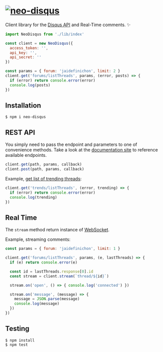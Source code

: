 # [![neo-disqus](https://a.disquscdn.com/dotcom/d-2407bda/img/brand/disqus-logo-blue-transparent.png)](https://github.com/jlobos/neo-disqus)

Client library for the [Disqus API](https://disqus.com/api/docs/) and Real-Time comments. :sparkles:

```js
import NeoDisqus from './lib/index'

const client = new NeoDisqus({
  access_token: '',
  api_key: '',
  api_secret: ''
})

const params = { forum: 'jaidefinichon', limit: 2 }
client.get('forums/listThreads', params, (error, posts) => {
  if (error) return console.error(error)
  console.log(posts)
})
```

## Installation

```
$ npm i neo-disqus
```

## REST API

You simply need to pass the endpoint and parameters to one of convenience methods.  Take a look at the [documentation site](https://disqus.com/api/docs/) to reference available endpoints.

```js
client.get(path, params, callback)
client.post(path, params, callback)
```

Example, [get list of trending threads](https://disqus.com/api/docs/trends/listThreads/):

```js
client.get('trends/listThreads', (error, trending) => {
  if (error) return console.error(error)
  console.log(trending)
})
```

## Real Time

The `stream` method return instance of [WebSocket](https://github.com/websockets/ws).

Example, streaming comments:

```js
const params = { forum: 'jaidefinichon', limit: 1 }

client.get('forums/listThreads', params, (e, lastThreads) => {
  if (e) return console.error(e)

  const id = lastThreads.response[0].id
  const stream = client.stream(`thread/${id}`)

  stream.on('open', () => { console.log('connected') })

  stream.on('message', (message) => {
    message = JSON.parse(message)
    console.log(message)
  })
})
```

## Testing

```
$ npm install
$ npm test
```
